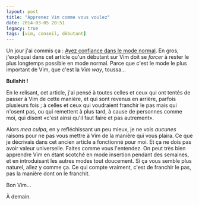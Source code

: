 ```yaml
---
layout: post
title: "Apprenez Vim comme vous voulez"
date: 2014-03-05 20:51
legacy: true
tags: [vim, conseil, débutant]
---
```




Un jour j'ai commis ça : [Ayez confiance dans le mode normal](/blog/2013/07/14/bien-debuter-avec-vim-conseil-numero-trois/).
En gros, j'expliquai dans cet article qu'un débutant sur Vim doit se
*forcer* à rester le plus longtemps possible en mode normal. Parce que
c'est le mode le plus important de Vim, que c'est la *Vim way*, toussa…

**Bullshit !**

<!-- more -->

En le relisant, cet article, j'ai pensé à toutes celles et ceux qui ont
tentés de passer à Vim de cette manière, et qui sont revenus en arrière,
parfois plusieurs fois ; à celles et ceux qui voudraient franchir le pas
mais qui n'osent pas, ou qui remettent à plus tard, à cause de personnes
comme moi, qui disent «c'est ainsi qu'il faut faire et pas autrement».

Alors *mea culpa*, en y refléchissant un peu mieux, je ne vois *aucunes*
raisons pour ne pas vous mettre à Vim de la manière qui vous plaira. Ce
que je décrivais dans cet ancien article a fonctionné pour moi. Et ça
ne dois pas avoir valeur universelle. Faites comme vous l'entendez.
On peut très bien apprendre Vim en étant scotché en mode insertion pendant
des semaines, et en introduisant les autres modes tout doucement.
Si ça vous semble plus naturel, allez y comme ça. Ce qui compte vraiment, c'est
de franchir le pas, pas la manière dont on le franchit.

Bon Vim…



À demain.


